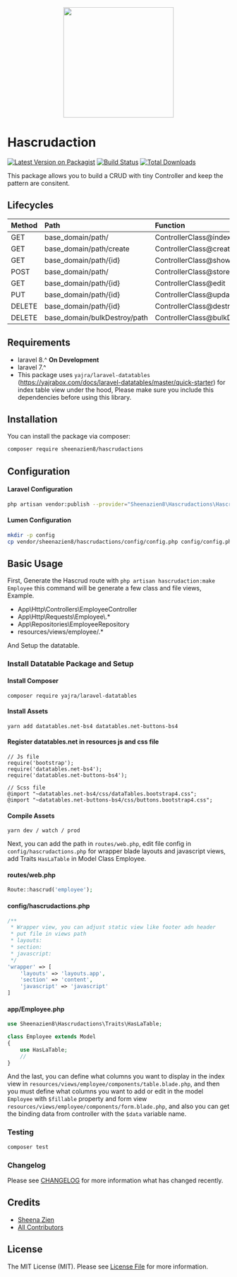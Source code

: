 <div style="text-align:center"><img width="250px" src="https://i.ibb.co/vwN3vg2/Group-3.png" /></div>

# Hascrudaction

[![Latest Version on Packagist](https://img.shields.io/packagist/v/sheenazien8/hascrudactions.svg?style=flat-square)](https://packagist.org/packages/sheenazien8/hascrudactions)
[![Build Status](https://img.shields.io/travis/sheenazien8/hascrudactions/master.svg?style=flat-square)](https://travis-ci.org/sheenazien8/hascrudactions)
[![Total Downloads](https://img.shields.io/packagist/dt/sheenazien8/hascrudactions.svg?style=flat-square)](https://packagist.org/packages/sheenazien8/hascrudactions)
<!--[![Quality Score](https://img.shields.io/scrutinizer/g/sheenazien8/hascrudactions.svg?style=flat-square)](https://scrutinizer-ci.com/g/sheenazien8/hascrudactions)-->

This package allows you to build a CRUD with tiny Controller and keep the pattern are consitent.

## Lifecycles
| Method       | Path                            | Function                    | Repository Function         | Route Name   |
| :----------- | :----------                     | :-----------                | :--------                   | :----------- |
| GET          | base_domain/path/               | ControllerClass@index       | RepositoryClass@datatable   | path.index   |
| GET          | base_domain/path/create         | ControllerClass@create      | -----                       | path.create  |
| GET          | base_domain/path/{id}           | ControllerClass@show        | -----                       | path.show    |
| POST         | base_domain/path/               | ControllerClass@store       | RepositoryClass@create      | path.store   |
| GET          | base_domain/path/{id}           | ControllerClass@edit        | -----                       | path.edit    |
| PUT          | base_domain/path/{id}           | ControllerClass@update      | RepositoryClass@update      | path.update  |
| DELETE       | base_domain/path/{id}           | ControllerClass@destroy     | RepositoryClass@delete      | path.destroy |
| DELETE       | base_domain/bulkDestroy/path | ControllerClass@bulkDestroy | RepositoryClass@bulkDestroy | path.bulkDestroy |


## Requirements
* laravel 8.^ **On Development**
* laravel 7.^
* This package uses ```yajra/laravel-datatables``` (https://yajrabox.com/docs/laravel-datatables/master/quick-starter) for index table view under the hood, Please make sure you include this dependencies before using this library.

## Installation

You can install the package via composer:

```bash
composer require sheenazien8/hascrudactions
```
## Configuration
#### Laravel Configuration
```bash
php artisan vendor:publish --provider="Sheenazien8\Hascrudactions\HascrudactionsServiceProvider"
```
#### Lumen Configuration
```bash
mkdir -p config
cp vendor/sheenazien8/hascrudactions/config/config.php config/config.php
```
## Basic Usage
First, Generate the Hascrud route with ```php artisan hascrudaction:make Employee``` this command will be generate a few class and file views, Example.
*   App\Http\Controllers\EmployeeController
*   App\Http\Requests\Employee\\.*
*   App\Repositories\EmployeeRepository
*   resources/views/employee/\.*

And Setup the datatable.
### Install Datatable Package and Setup 
#### Install Composer
```composer require yajra/laravel-datatables```
#### Install Assets
```yarn add datatables.net-bs4 datatables.net-buttons-bs4```
#### Register datatables.net in resources js and css file
```
// Js file
require('bootstrap');
require('datatables.net-bs4');
require('datatables.net-buttons-bs4');

// Scss file
@import "~datatables.net-bs4/css/dataTables.bootstrap4.css";
@import "~datatables.net-buttons-bs4/css/buttons.bootstrap4.css";
```
#### Compile Assets
```yarn dev / watch / prod```

Next, you can add the path in ```routes/web.php```, edit file config in ```config/hascrudactions.php``` for wrapper blade layouts and javascript views, add Traits ```HasLaTable``` in Model Class Employee.
#### routes/web.php
```php
Route::hascrud('employee');
```
#### config/hascrudactions.php
```php
/**
 * Wrapper view, you can adjust static view like footer adn header
 * put file in views path
 * layouts:
 * section:
 * javascript:
 */
'wrapper' => [
    'layouts' => 'layouts.app',
    'section' => 'content',
    'javascript' => 'javascript'
]
```
#### app/Employee.php
```php
use Sheenazien8\Hascrudactions\Traits\HasLaTable;

class Employee extends Model
{
    use HasLaTable;
    //
}
```

And the last, you can define what columns you want to display in the index view in ```resources/views/employee/components/table.blade.php```, and then you must define what columns you want to add or edit in the model ``Employee`` with ```$fillable``` property and form view ```resources/views/employee/components/form.blade.php```, and also you can get the binding data from controller with the ```$data``` variable name.

### Testing

``` bash
composer test
```

### Changelog

Please see [CHANGELOG](CHANGELOG.md) for more information what has changed recently.

## Credits

- [Sheena Zien](https://github.com/sheenazien8)
- [All Contributors](../../contributors)

## License

The MIT License (MIT). Please see [License File](LICENSE.md) for more information.

